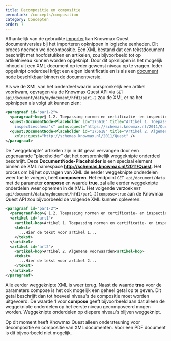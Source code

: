 ```yaml
---
title: Decompositie en compositie
permalink: /concepts/composition
category: Concepten
order: 7
---
```


Afhankelijk van de gebruikte [importer](/concepts/importers) kan Knowmax Quest documentversies bij het importeren opknippen in logische eenheden. Dit proces noemen we decompositie. Een XML bestand dat een tekstdocument beschrijft met hoofdstukken en artikelen, zou bijvoorbeeld tot op artikelniveau kunnen worden opgeknipt. Door dit opknippen is het mogelijk inhoud uit een XML document op ieder gewenst niveau op te vragen. Ieder opgeknipt onderdeel krijgt een eigen identificatie en is als een [document node](/topics/document-structure) beschikbaar binnen de documentversie.

Als we de XML van het onderdeel waarin oorspronkelijk een artikel voorkwam, opvragen via de Knowmax Quest API via ```GET api/document/data/mydocument/hfd1/par1-2``` zou de XML er na het opknippen als volgt uit kunnen zien:

```XML
<paragraaf id="par1-2">        
  <paragraaf-kop>§ 1.2. Toepassing normen en certificatie- en inspectieschema’s</paragraaf-kop>
  <quest:DocumentNode-Placeholder id="175616" title="Artikel 1. Toepassing normen en certificatie- en 
    inspectieschema’s" xmlns:quest="https://schemas.knowmax.nl/2011/Quest" />
  <quest:DocumentNode-Placeholder id="175618" title="Artikel 2. Algemene voorwaarden"
    xmlns:quest="http://schemas.knowmax.nl/2011/Quest" />    
</paragraaf>
```

De "weggeknipte" artikelen zijn in dit geval vervangen door een zogenaamde "placeholder" dat het oorspronkelijk weggeknipte onderdeel beschrijft. Deze **DocumentNode-Placeholder** is een speciaal element binnen de XML namespace **http://schemas.knowmax.nl/2011/Quest**. Het proces om bij het opvragen van XML de eerder weggeknipte onderdelen weer toe te voegen, heet **composeren**. Het endpoint ```GET api/document/data``` met de parameter **compose** en waarde **true**, zal alle eerder weggeknipte onderdelen weer opnemen in de XML. Het volgende verzoek ```GET api/document/data/mydocument/hfd1/par1-2?compose=true``` aan de Knowmax Quest API zou bijvoorbeeld de volgende XML kunnen opleveren:

```xml
<paragraaf id="par1-2">        
  <paragraaf-kop>§ 1.2. Toepassing normen en certificatie- en inspectieschema’s</paragraaf-kop>
  <artikel id="art1">
    <artikel-kop>Artikel 1. Toepassing normen en certificatie- en inspectieschema’s<artikel-kop>
    <tekst>
      ...Hier de tekst voor artikel 1...
    </tekst>    
  </artikel>
  <artikel id="art2">
    <artikel-kop>Artikel 2. Algemene voorwaarden<artikel-kop>
    <tekst>
      ...Hier de tekst voor artikel 2...
    </tekst>
  </artikel>
</paragraaf>
```
Alle eerder weggeknipte XML is weer terug. Naast de waarde **true** voor de parameters compose is het ook mogelijk een geheel getal op te geven. Dit getal beschrijft dan tot hoeveel niveau's de compositie moet worden uitgevoerd. De waarde **1** voor **compose** geeft bijvoorbeeld aan dat alleen de weggeknipte onderdelen op het eerste niveau gecomposeerd mogen worden. Weggeknipte onderdelen op diepere niveau's blijven weggeknipt.

Op dit moment heeft Knowmax Quest alleen ondersteuning voor decompositie en compositie van XML documenten. Voor een PDF document is dit bijvoorbeeld niet mogelijk.